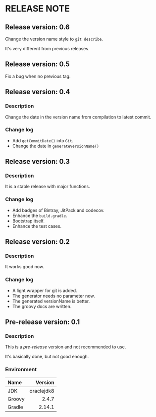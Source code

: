 RELEASE NOTE
============

Release version: 0.6
------------------------

Change the version name style to `git describe`.

It's very different from previous releases.

Release version: 0.5
------------------------

Fix a bug when no previous tag.

Release version: 0.4
------------------------

### Description

Change the date in the version name from compilation to latest commit.

### Change log

- Add `getCommitDate()` into `Git`.
- Change the date in `generateVersionName()`

Release version: 0.3
------------------------

### Description

It is a stable release with major functions.

### Change log

- Add badges of Bintray, JitPack and codecov.
- Enhance the `build.gradle`.
- Bootstrap itself.
- Enhance the test cases.

Release version: 0.2
------------------------

### Description

It works good now.

### Change log

- A light wrapper for git is added.
- The generator needs no parameter now.
- The generated versionName is better.
- The groovy docs are written.

Pre-release version: 0.1
------------------------

### Description

This is a *pre-release* version and not recommended to use.

It's basically done, but not good enough.

### Environment

| Name   | Version    |
| :---   | ------:    |
| JDK    | oraclejdk8 |
| Groovy | 2.4.7      |
| Gradle | 2.14.1     |
